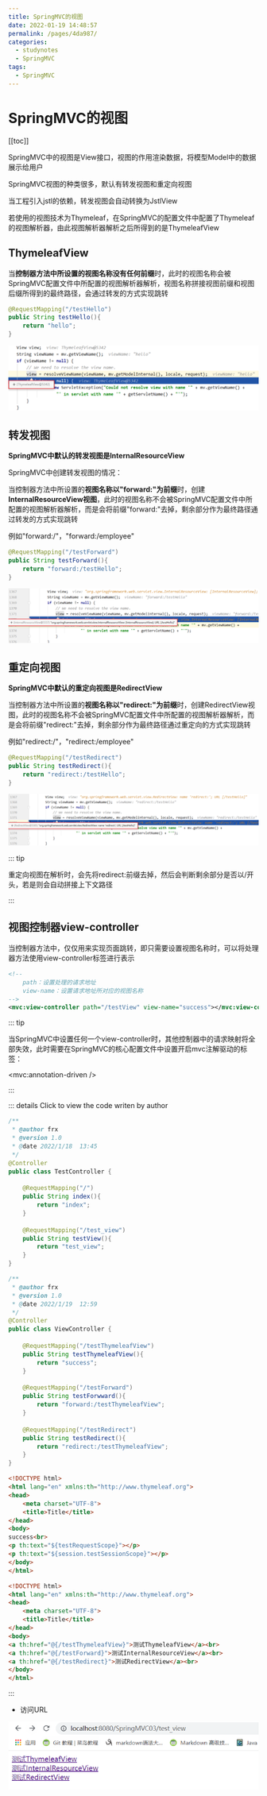 ```yaml
---
title: SpringMVC的视图
date: 2022-01-19 14:48:57
permalink: /pages/4da987/
categories:
  - studynotes
  - SpringMVC
tags:
  - SpringMVC
---
```

# SpringMVC的视图

[[toc]]

SpringMVC中的视图是View接口，视图的作用渲染数据，将模型Model中的数据展示给用户

SpringMVC视图的种类很多，默认有转发视图和重定向视图

当工程引入jstl的依赖，转发视图会自动转换为JstlView

若使用的视图技术为Thymeleaf，在SpringMVC的配置文件中配置了Thymeleaf的视图解析器，由此视图解析器解析之后所得到的是ThymeleafView

## ThymeleafView

当**控制器方法中所设置的视图名称没有任何前缀**时，此时的视图名称会被SpringMVC配置文件中所配置的视图解析器解析，视图名称拼接视图前缀和视图后缀所得到的最终路径，会通过转发的方式实现跳转

```java
@RequestMapping("/testHello")
public String testHello(){
    return "hello";
}
```

![1642575135065](./images/05/01.png)

## 转发视图

**SpringMVC中默认的转发视图是InternalResourceView**

SpringMVC中创建转发视图的情况：

当控制器方法中所设置的**视图名称以"forward:"为前缀**时，创建**InternalResourceView视图**，此时的视图名称不会被SpringMVC配置文件中所配置的视图解析器解析，而是会将前缀"forward:"去掉，剩余部分作为最终路径通过转发的方式实现跳转

例如"forward:/"，"forward:/employee"

```java
@RequestMapping("/testForward")
public String testForward(){
    return "forward:/testHello";
}
```

![1642575154656](./images/05/02.png)

## 重定向视图

**SpringMVC中默认的重定向视图是RedirectView**

当控制器方法中所设置的**视图名称以"redirect:"为前缀**时，创建RedirectView视图，此时的视图名称不会被SpringMVC配置文件中所配置的视图解析器解析，而是会将前缀"redirect:"去掉，剩余部分作为最终路径通过重定向的方式实现跳转

例如"redirect:/"，"redirect:/employee"

```java
@RequestMapping("/testRedirect")
public String testRedirect(){
    return "redirect:/testHello";
}
```

![1642575172476](./images/05/03.png)

::: tip

重定向视图在解析时，会先将redirect:前缀去掉，然后会判断剩余部分是否以/开头，若是则会自动拼接上下文路径

:::

## 视图控制器view-controller

当控制器方法中，仅仅用来实现页面跳转，即只需要设置视图名称时，可以将处理器方法使用view-controller标签进行表示

```xml
<!--
	path：设置处理的请求地址
	view-name：设置请求地址所对应的视图名称
-->
<mvc:view-controller path="/testView" view-name="success"></mvc:view-controller>
```

::: tip

当SpringMVC中设置任何一个view-controller时，其他控制器中的请求映射将全部失效，此时需要在SpringMVC的核心配置文件中设置开启mvc注解驱动的标签：

<mvc:annotation-driven />

:::

::: details Click to view the code writen by author

```java
/**
 * @author frx
 * @version 1.0
 * @date 2022/1/18  13:45
 */
@Controller
public class TestController {

    @RequestMapping("/")
    public String index(){
        return "index";
    }

    @RequestMapping("/test_view")
    public String testView(){
        return "test_view";
    }
}

```

```java
/**
 * @author frx
 * @version 1.0
 * @date 2022/1/19  12:59
 */
@Controller
public class ViewController {

    @RequestMapping("/testThymeleafView")
    public String testThymeleafView(){
        return "success";
    }

    @RequestMapping("/testForward")
    public String testForwward(){
        return "forward:/testThymeleafView";
    }

    @RequestMapping("/testRedirect")
    public String testRedirect(){
        return "redirect:/testThymeleafView";
    }
}

```

```html
<!DOCTYPE html>
<html lang="en" xmlns:th="http://www.thymeleaf.org">
<head>
    <meta charset="UTF-8">
    <title>Title</title>
</head>
<body>
success<br>
<p th:text="${testRequestScope}"></p>
<p th:text="${session.testSessionScope}"></p>
</body>
</html>
```

```html
<!DOCTYPE html>
<html lang="en" xmlns:th="http://www.thymeleaf.org">
<head>
    <meta charset="UTF-8">
    <title>Title</title>
</head>
<body>
<a th:href="@{/testThymeleafView}">测试ThymeleafView</a><br>
<a th:href="@{/testForward}">测试InternalResourceView</a><br>
<a th:href="@{/testRedirect}">测试RedirectView</a><br>
</body>
</html>
```

:::

+ 访问URL

![1642574907802](./images/05/04.png)





